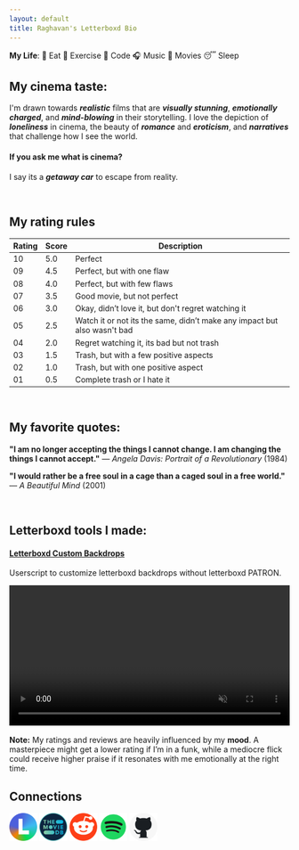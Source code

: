 ```yaml
---
layout: default
title: Raghavan's Letterboxd Bio
---
```


**My Life**: 🦐 Eat 💪 Exercise 🤖 Code 🎧 Music 🍿 Movies 😴 Sleep

## My cinema taste:

I'm drawn towards **_realistic_** films that are **_visually stunning_**, **_emotionally charged_**, and **_mind-blowing_** in their storytelling. I love the depiction of **_loneliness_** in cinema, the beauty of **_romance_** and **_eroticism_**, and **_narratives_** that challenge how I see the world.

#### If you ask me what is cinema?

I say its a **_getaway car_** to escape from reality.

<br>

## My rating rules

| Rating | Score | Description                                                              |
| ------ | ----- | ------------------------------------------------------------------------ |
| 10     | 5.0   | Perfect                                                                  |
| 09     | 4.5   | Perfect, but with one flaw                                               |
| 08     | 4.0   | Perfect, but with few flaws                                              |
| 07     | 3.5   | Good movie, but not perfect                                              |
| 06     | 3.0   | Okay, didn’t love it, but don't regret watching it                       |
| 05     | 2.5   | Watch it or not its the same, didn’t make any impact but also wasn't bad |
| 04     | 2.0   | Regret watching it, its bad but not trash                                |
| 03     | 1.5   | Trash, but with a few positive aspects                                   |
| 02     | 1.0   | Trash, but with one positive aspect                                      |
| 01     | 0.5   | Complete trash or I hate it                                              |

<br>

## My favorite quotes:

**"I am no longer accepting the things I cannot change. I am changing the things I cannot accept."** — _Angela Davis: Portrait of a Revolutionary_ (1984)

**"I would rather be a free soul in a cage than a caged soul in a free world."** — _A Beautiful Mind_ (2001)

<br>

## Letterboxd tools I made:

#### [Letterboxd Custom Backdrops](https://github.com/Tetrax-10/letterboxd-custom-backdrops)

Userscript to customize letterboxd backdrops without letterboxd PATRON.

<video width="100%" autoplay muted loop controls>
    <source src="https://github.com/user-attachments/assets/2cb11c80-5b30-440d-ba17-c960e5adaf8b" type="video/mp4"/>
</video>

<br>

**Note:** My ratings and reviews are heavily influenced by my **mood**. A masterpiece might get a lower rating if I’m in a funk, while a mediocre flick could receive higher praise if it resonates with me emotionally at the right time.

## Connections

[<img alt="Spotify" width="50px" src="assets/icons/letterboxd.png" />](https://letterboxd.com/Raghavan_Rave/)
[<img alt="Spotify" width="50px" src="assets/icons/tmdb.png" />](https://www.themoviedb.org/u/Raghavan_Rave)
[<img alt="Spotify" width="50px" src="assets/icons/reddit.png" />](https://www.reddit.com/user/Raghavan_Rave10)
[<img alt="Spotify" width="50px" src="assets/icons/spotify.png" />](https://open.spotify.com/user/31ihiyobja76jv25r7j7oj6rmjdu)
[<img alt="Spotify" width="50px" src="assets/icons/github.png" />](https://github.com/Tetrax-10)
